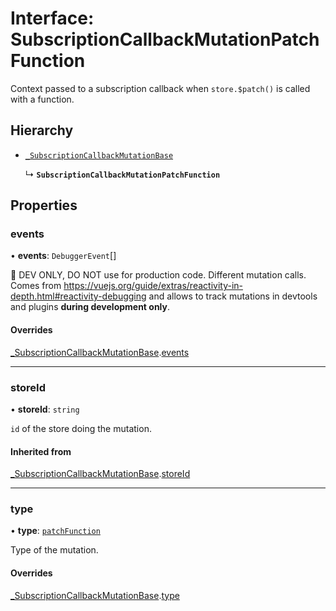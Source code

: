 # Interface: SubscriptionCallbackMutationPatchFunction

Context passed to a subscription callback when `store.$patch()` is called
with a function.

## Hierarchy

- [`_SubscriptionCallbackMutationBase`](_SubscriptionCallbackMutationBase.md)

  ↳ **`SubscriptionCallbackMutationPatchFunction`**

## Properties

### events

• **events**: `DebuggerEvent`[]

🔴 DEV ONLY, DO NOT use for production code. Different mutation calls. Comes from
https://vuejs.org/guide/extras/reactivity-in-depth.html#reactivity-debugging and allows to track mutations in
devtools and plugins **during development only**.

#### Overrides

[_SubscriptionCallbackMutationBase](_SubscriptionCallbackMutationBase.md).[events](_SubscriptionCallbackMutationBase.md#events)

___

### storeId

• **storeId**: `string`

`id` of the store doing the mutation.

#### Inherited from

[_SubscriptionCallbackMutationBase](_SubscriptionCallbackMutationBase.md).[storeId](_SubscriptionCallbackMutationBase.md#storeid)

___

### type

• **type**: [`patchFunction`](../enums/MutationType.md#patchfunction)

Type of the mutation.

#### Overrides

[_SubscriptionCallbackMutationBase](_SubscriptionCallbackMutationBase.md).[type](_SubscriptionCallbackMutationBase.md#type)
